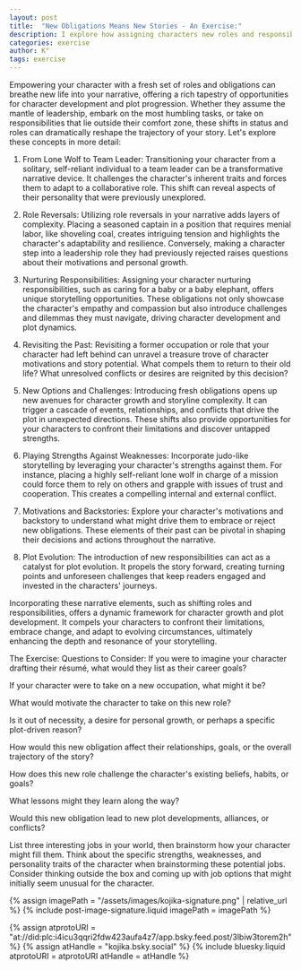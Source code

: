 ```yaml
---
layout: post
title:  "New Obligations Means New Stories - An Exercise:"
description: I explore how assigning characters new roles and responsibilities can deepen narratives and drive character development. Through eight key approaches - from transforming lone wolves into leaders to creating strategic role reversals - I demonstrate how changing a character's obligations creates opportunities for growth and conflict. I've included specific questions to help writers think through how new roles might affect their characters' motivations, relationships and story arcs, encouraging exploration of unexpected career paths that challenge characters' existing traits and beliefs.
categories: exercise
author: K°
tags: exercise
---
```


Empowering your character with a fresh set of roles and obligations can breathe new life into your narrative, offering a rich tapestry of opportunities for character development and plot progression. Whether they assume the mantle of leadership, embark on the most humbling tasks, or take on responsibilities that lie outside their comfort zone, these shifts in status and roles can dramatically reshape the trajectory of your story. Let's explore these concepts in more detail:

1. From Lone Wolf to Team Leader:
   Transitioning your character from a solitary, self-reliant individual to a team leader can be a transformative narrative device. It challenges the character's inherent traits and forces them to adapt to a collaborative role. This shift can reveal aspects of their personality that were previously unexplored.

2. Role Reversals:
   Utilizing role reversals in your narrative adds layers of complexity. Placing a seasoned captain in a position that requires menial labor, like shoveling coal, creates intriguing tension and highlights the character's adaptability and resilience. Conversely, making a character step into a leadership role they had previously rejected raises questions about their motivations and personal growth.

3. Nurturing Responsibilities:
   Assigning your character nurturing responsibilities, such as caring for a baby or a baby elephant, offers unique storytelling opportunities. These obligations not only showcase the character's empathy and compassion but also introduce challenges and dilemmas they must navigate, driving character development and plot dynamics.

4. Revisiting the Past:
   Revisiting a former occupation or role that your character had left behind can unravel a treasure trove of character motivations and story potential. What compels them to return to their old life? What unresolved conflicts or desires are reignited by this decision?

5. New Options and Challenges:
   Introducing fresh obligations opens up new avenues for character growth and storyline complexity. It can trigger a cascade of events, relationships, and conflicts that drive the plot in unexpected directions. These shifts also provide opportunities for your characters to confront their limitations and discover untapped strengths.

6. Playing Strengths Against Weaknesses:
   Incorporate judo-like storytelling by leveraging your character's strengths against them. For instance, placing a highly self-reliant lone wolf in charge of a mission could force them to rely on others and grapple with issues of trust and cooperation. This creates a compelling internal and external conflict.

7. Motivations and Backstories:
   Explore your character's motivations and backstory to understand what might drive them to embrace or reject new obligations. These elements of their past can be pivotal in shaping their decisions and actions throughout the narrative.

8. Plot Evolution:
   The introduction of new responsibilities can act as a catalyst for plot evolution. It propels the story forward, creating turning points and unforeseen challenges that keep readers engaged and invested in the characters' journeys.

Incorporating these narrative elements, such as shifting roles and responsibilities, offers a dynamic framework for character growth and plot development. It compels your characters to confront their limitations, embrace change, and adapt to evolving circumstances, ultimately enhancing the depth and resonance of your storytelling.

The Exercise:
Questions to Consider:
If you were to imagine your character drafting their résumé, what would they list as their career goals?

If your character were to take on a new occupation, what might it be?

What would motivate the character to take on this new role?

Is it out of necessity, a desire for personal growth, or perhaps a specific plot-driven reason?

How would this new obligation affect their relationships, goals, or the overall trajectory of the story?

How does this new role challenge the character's existing beliefs, habits, or goals?

What lessons might they learn along the way?

Would this new obligation lead to new plot developments, alliances, or conflicts?

List three interesting jobs in your world, then brainstorm how your character might fill them. Think about the specific strengths, weaknesses, and personality traits of the character when brainstorming these potential jobs. Consider thinking outside the box and coming up with job options that might initially seem unusual for the character.

<!-- signature -->
{% assign imagePath = "/assets/images/kojika-signature.png" | relative_url %}
{% include post-image-signature.liquid imagePath = imagePath %}

<!-- comments -->
{% assign atprotoURI = "at://did:plc:i4icu3qqri2fdw423aufa4z7/app.bsky.feed.post/3lbiw3torem2h" %}
{% assign atHandle = "kojika.bsky.social" %}
{% include bluesky.liquid atprotoURI = atprotoURI atHandle = atHandle %}